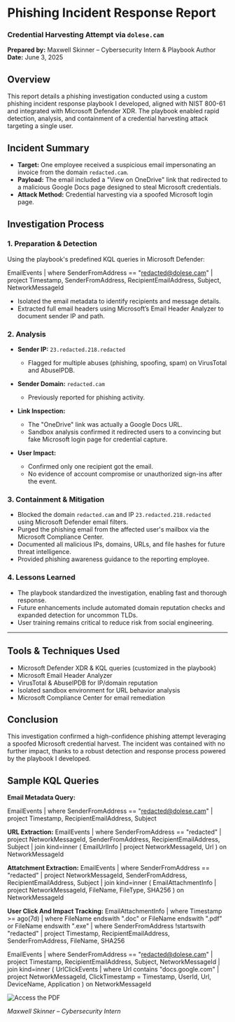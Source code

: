 
# Phishing Incident Response Report  
### Credential Harvesting Attempt via `dolese.cam`

**Prepared by:** Maxwell Skinner – Cybersecurity Intern & Playbook Author  
**Date:** June 3, 2025



## Overview

This report details a phishing investigation conducted using a custom phishing incident response playbook I developed, aligned with NIST 800-61 and integrated with Microsoft Defender XDR. The playbook enabled rapid detection, analysis, and containment of a credential harvesting attack targeting a single user.



## Incident Summary

- **Target:** One employee received a suspicious email impersonating an invoice from the domain `redacted.cam`.
- **Payload:** The email included a "View on OneDrive" link that redirected to a malicious Google Docs page designed to steal Microsoft credentials.
- **Attack Method:** Credential harvesting via a spoofed Microsoft login page.


## Investigation Process

### 1. Preparation & Detection

Using the playbook's predefined KQL queries in Microsoft Defender:


EmailEvents
| where SenderFromAddress == "redacted@dolese.cam"
| project Timestamp, SenderFromAddress, RecipientEmailAddress, Subject, NetworkMessageId


* Isolated the email metadata to identify recipients and message details.
* Extracted full email headers using Microsoft’s Email Header Analyzer to document sender IP and path.

### 2. Analysis

* **Sender IP:** `23.redacted.218.redacted`

  * Flagged for multiple abuses (phishing, spoofing, spam) on VirusTotal and AbuseIPDB.
* **Sender Domain:** `redacted.cam`

  * Previously reported for phishing activity.
* **Link Inspection:**

  * The "OneDrive" link was actually a Google Docs URL.
  * Sandbox analysis confirmed it redirected users to a convincing but fake Microsoft login page for credential capture.
* **User Impact:**

  * Confirmed only one recipient got the email.
  * No evidence of account compromise or unauthorized sign-ins after the event.

### 3. Containment & Mitigation

* Blocked the domain `redacted.cam` and IP `23.redacted.218.redacted` using Microsoft Defender email filters.
* Purged the phishing email from the affected user's mailbox via the Microsoft Compliance Center.
* Documented all malicious IPs, domains, URLs, and file hashes for future threat intelligence.
* Provided phishing awareness guidance to the reporting employee.

### 4. Lessons Learned

* The playbook standardized the investigation, enabling fast and thorough response.
* Future enhancements include automated domain reputation checks and expanded detection for uncommon TLDs.
* User training remains critical to reduce risk from social engineering.

---

## Tools & Techniques Used

* Microsoft Defender XDR & KQL queries (customized in the playbook)
* Microsoft Email Header Analyzer
* VirusTotal & AbuseIPDB for IP/domain reputation
* Isolated sandbox environment for URL behavior analysis
* Microsoft Compliance Center for email remediation



## Conclusion

This investigation confirmed a high-confidence phishing attempt leveraging a spoofed Microsoft credential harvest. The incident was contained with no further impact, thanks to a robust detection and response process powered by the playbook I developed.


## Sample KQL Queries




**Email Metadata Query:**

EmailEvents
| where SenderFromAddress == "redacted@dolese.cam"
| project Timestamp, RecipientEmailAddress, Subject


**URL Extraction:**
EmailEvents 
| where SenderFromAddress == "redacted" 
| project NetworkMessageId, SenderFromAddress, RecipientEmailAddress, 
Subject 
| join kind=inner ( 
EmailUrlInfo 
| project NetworkMessageId, Url 
) on NetworkMessageId 

**Attatchment Extraction:**
EmailEvents 
| where SenderFromAddress == "redacted" 
| project NetworkMessageId, SenderFromAddress, RecipientEmailAddress, 
Subject 
| join kind=inner ( 
EmailAttachmentInfo 
| project NetworkMessageId, FileName, FileType, SHA256 
) on NetworkMessageId

**User Click And Impact Tracking:**
EmailAttachmentInfo
| where Timestamp >= ago(7d)
| where FileName endswith ".doc" or FileName endswith ".pdf" or FileName endswith ".exe"
| where SenderFromAddress !startswith "redacted"
| project Timestamp, RecipientEmailAddress, SenderFromAddress, FileName, SHA256

EmailEvents
| where SenderFromAddress == "redacted@dolese.cam"
| project Timestamp, RecipientEmailAddress, Subject, NetworkMessageId
| join kind=inner (
    UrlClickEvents
    | where Url contains "docs.google.com"
    | project NetworkMessageId, ClickTimestamp = Timestamp, UserId, Url, DeviceName, Application
) on NetworkMessageId


![Access the PDF](https://github.com/user-attachments/assets/9f9308cf-3498-4449-9542-ec4818b655c2)




*Maxwell Skinner – Cybersecurity Intern*


